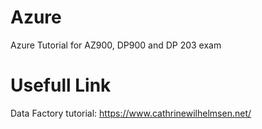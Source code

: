 # Azure
Azure Tutorial for AZ900, DP900 and DP 203 exam

# Usefull Link

Data Factory tutorial:
https://www.cathrinewilhelmsen.net/

